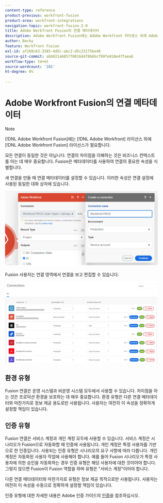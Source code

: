 ```yaml
---
content-type: reference
product-previous: workfront-fusion
product-area: workfront-integrations
navigation-topic: workfront-fusion-2-0
title: Adobe Workfront Fusion의 연결 메타데이터
description: Adobe Workfront Fusion에는 Adobe Workfront 라이센스 외에 Adobe Workfront Fusion 라이센스가 필요합니다.
author: Becky
feature: Workfront Fusion
exl-id: af260c63-3385-4d5c-abc2-d5c23175be40
source-git-commit: abb021a6857f8016d4f8b6bcf99fe818e47faea6
workflow-type: tm+mt
source-wordcount: '281'
ht-degree: 0%

---
```


# Adobe Workfront Fusion의 연결 메타데이터

>[!NOTE]
>
>[!DNL Adobe Workfront Fusion]에는 [!DNL Adobe Workfront] 라이선스 외에 [!DNL Adobe Workfront Fusion] 라이선스가 필요합니다.

모든 연결이 동일한 것은 아닙니다. 연결의 차이점을 이해하는 것은 비즈니스 컨텍스트를 아는 데 매우 중요합니다. Fusion은 메타데이터를 사용하여 연결의 중요한 속성을 식별합니다.

새 연결을 만들 때 연결 메타데이터를 설정할 수 있습니다. 이러한 속성은 연결 설정에 사용된 동일한 대화 상자에 있습니다.

![연결 메타데이터](assets/connection-metadata-setup.png)

Fusion 사용자는 연결 영역에서 연결을 보고 편집할 수 있습니다.

![연결 영역의 연결 메타데이터](assets/connections-area-metadata.png)

## 환경 유형

Fusion 연결은 운영 시스템과 비운영 시스템 모두에서 사용할 수 있습니다. 차이점을 아는 것은 프로덕션 환경을 보호하는 데 매우 중요합니다. 환경 유형은 다른 연결 메타데이터와 마찬가지로 정보 제공 용도로만 사용됩니다. 사용자는 여전히 이 속성을 정확하게 설정할 책임이 있습니다.

## 인증 유형

Fusion 연결은 서비스 계정과 개인 계정 모두에 사용할 수 있습니다. 서비스 계정은 시나리오가 Fusion으로 자동화할 때 인증에 사용됩니다. 개인 계정은 특정 사용자를 기반으로 한 인증입니다. 사용되는 인증 유형은 시나리오의 요구 사항에 따라 다릅니다. 개인 계정은 자동화된 사용자 작업에 사용해야 합니다. 예를 들어 Fusion 시나리오가 특정 사용자에 의한 승인을 자동화하는 경우 인증 유형은 해당 사용자에 대한 것이어야 합니다. 그렇지 않으면 Fusion이 Fusion 역할을 하며 유형은 &quot;서비스 계정&quot;이어야 합니다.

다른 연결 메타데이터와 마찬가지로 유형은 정보 제공 목적으로만 사용됩니다. 사용자는 여전히 이 속성을 수동으로 정확하게 설정할 책임이 있습니다.

인증 유형에 대한 자세한 내용은 Adobe 인증 가이드의 [인증](https://developer.adobe.com/developer-console/docs/guides/authentication/)을 참조하십시오.
